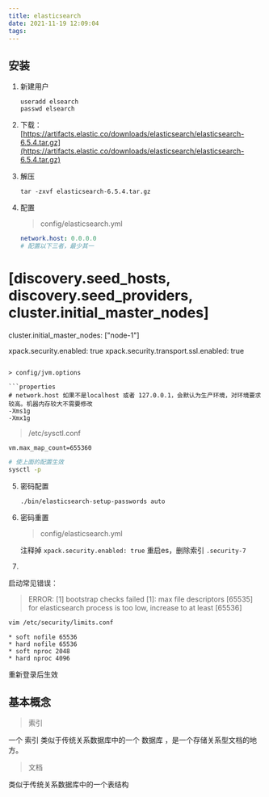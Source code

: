 ```yaml
---
title: elasticsearch
date: 2021-11-19 12:09:04
tags:
---
```


## 安装

1. 新建用户

   ```shell
   useradd elsearch
   passwd elsearch
   ```

2. 下载： [https://artifacts.elastic.co/downloads/elasticsearch/elasticsearch-6.5.4.tar.gz](https://artifacts.elastic.co/downloads/elasticsearch/elasticsearch-6.5.4.tar.gz) 

3. 解压

   ```shell
   tar -zxvf elasticsearch-6.5.4.tar.gz
   ```
<!--more-->
4. 配置

   > config/elasticsearch.yml

   ```yaml
   network.host: 0.0.0.0
   # 配置以下三者，最少其一
# [discovery.seed_hosts, discovery.seed_providers, cluster.initial_master_nodes]
   cluster.initial_master_nodes: ["node-1"]

   xpack.security.enabled: true
   xpack.security.transport.ssl.enabled: true
   ```
   
   > config/jvm.options

   ```properties
# network.host 如果不是localhost 或者 127.0.0.1，会默认为生产环境，对环境要求较高。机器内存较大不需要修改
   -Xms1g
   -Xmx1g
   ```

   > /etc/sysctl.conf
   
   ```properties
   vm.max_map_count=655360
   ```
   
   ```bash
   # 使上面的配置生效
   sysctl -p
   ```
   
5. 密码配置

   ```shell
   ./bin/elasticsearch-setup-passwords auto
   ```

6. 密码重置

   > config/elasticsearch.yml

   注释掉 `xpack.security.enabled: true` 重启es，删除索引 `.security-7` 

7. 

启动常见错误：

> ERROR: [1] bootstrap checks failed
> [1]: max file descriptors [65535] for elasticsearch process is too low, increase to at least [65536]

```bash
vim /etc/security/limits.conf
```

```properties
* soft nofile 65536
* hard nofile 65536
* soft nproc 2048
* hard nproc 4096
```

重新登录后生效

## 基本概念

> 索引

一个 索引 类似于传统关系数据库中的一个 数据库 ，是一个存储关系型文档的地方。

> 文档

类似于传统关系数据库中的一个表结构









